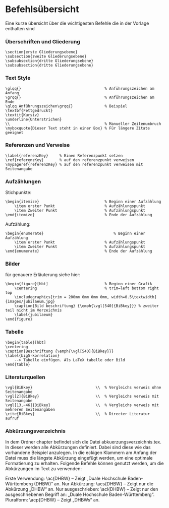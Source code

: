 # Befehlsübersicht
Eine kurze übersicht über die wichtigesten Befehle die in der Vorlage enthalten sind


### Überschriften und Gliederung

```TeX
\section{erste Gliederungsebene}
\subsection{zweite Gliederungsebene}
\subsubsection{dritte Gliederungsebene}
\subsubsection{dritte Gliederungsebene}
```

### Text Style
```TeX
\glqq{}                                     % Anführungszeichen am Anfang
\grqq{}                                     % Anführungszeichen am Ende
\glqq Anführungszeichen\grqq{}              % Beispiel 
\textbf{Fettgedruckt}
\textit{Kursiv}		
\underline{Unterstrichen}
\\											% Manueller Zeilenumbruch
\myboxquote{Dieser Text steht in einer Box} % Für längere Zitate geeignet
```

### Referenzen und Verweise

```TeX
\label{referenzKey}     % Einen Referenzpunkt setzen
\ref{referenzKey}       % auf den referenzpunkt verweisen
\mypageref{referenzKey} % auf den referenzpunkt verweisen mit Seitenangabe
```
### Aufzählungen
Stichpunkte:
```TeX
\begin{itemize}								% Beginn einer Aufzählung
	\item erster Punkt						% Aufzählungspunkt
	\item Zweiter Punkt						% Aufzählungspunkt
\end{itemize}								% Ende der Aufzählung
```

Aufzählung:
```TeX
\begin{enumerate}								% Beginn einer Aufzählung
	\item erster Punkt						% Aufzählungspunkt
	\item Zweiter Punkt						% Aufzählungspunkt
\end{enumerate}								% Ende der Aufzählung
```

### Bilder
für genauere Erläuterung siehe hier:
```TeX
\begin{figure}[hbt]							% Beginn einer Grafik
	\centering 								% trim=left bottom right top
	\includegraphics[trim = 200mm 0mm 0mm 0mm, width=0.5\textwidth]{images/jubilaeum.jpg}
	\caption{Bild beschriftung} {\emph{\vgl[540]{BiBkey}}} % zweiter teil nicht im Verzeichnis
	\label{jubilaeum}
\end{figure}
```
### Tabelle
```TeX
\begin{table}[hbt]
\centering
\caption{Beschriftung {\emph{\vgl[540]{BiBkey}}}
\label{big5-korrelation}
	--> Tabelle einfügen. Als LaTeX tabelle oder Bild
\end{table}
```

### Literaturquellen

```TeX
\vgl{BiBkey} 							\\ 	% Vergleichs verweis ohne Seitenangabe
\vgl[2]{BiBkey} 						\\ 	% Vergleichs verweis mit Seitenangabe
\vgl[13,~46]{BiBkey}					\\ 	% Vergleichs verweis mit mehreren Seitenangaben
\cite{BiBkey} 							\\ 	% Directer Literatur aufruf
```

### Abkürzungsverzeichnis
In dem Ordner chapter befindet sich die Datei abkuerzungsverzeichnis.tex. In dieser werden alle Abkürzungen definiert. Dabei sind diese wie das vorhandene Beispiel anzulegen. In die eckigen Klammern am Anfang der Datei muss die längste Abkürzung eingefügt werden, um eine optimale Formatierung zu erhalten.
Folgende Befehle können genutzt werden, um die Abkürzungen im Text zu verwenden:

Erste Verwendung: \ac{DHBW} – Zeigt „Duale Hochschule Baden-Württemberg (DHBW)“ an.
Nur Abkürzung: \acs{DHBW} – Zeigt nur die Abkürzung „DHBW“ an.
Nur ausgeschrieben: \acl{DHBW} – Zeigt nur den ausgeschriebenen Begriff an: „Duale Hochschule Baden-Württemberg“.
Pluralform: \acp{DHBW} – Zeigt „DHBWs“ an.